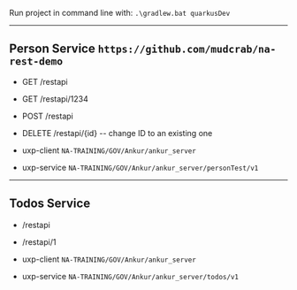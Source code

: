 Run project in command line with:
`.\gradlew.bat quarkusDev`

---

## Person Service  `https://github.com/mudcrab/na-rest-demo`

* GET <securityServer>/restapi
* GET <securityServer>/restapi/1234
* POST <securityServer>/restapi
* DELETE <securityServer>/restapi/{id} -- change ID to an existing one

* uxp-client `NA-TRAINING/GOV/Ankur/ankur_server`
* uxp-service `NA-TRAINING/GOV/Ankur/ankur_server/personTest/v1`

---

## Todos Service

* <securityServer>/restapi
* <securityServer>/restapi/1

* uxp-client `NA-TRAINING/GOV/Ankur/ankur_server`
* uxp-service `NA-TRAINING/GOV/Ankur/ankur_server/todos/v1`


